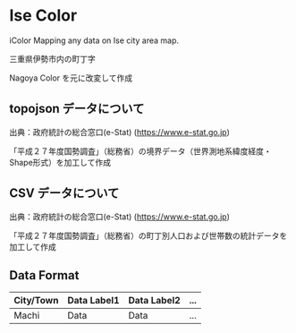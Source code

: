 Ise Color
====

iColor Mapping any data on Ise city area map.


三重県伊勢市内の町丁字

Nagoya Color を元に改変して作成


## topojson データについて

出典：政府統計の総合窓口(e-Stat) (https://www.e-stat.go.jp)

「平成２７年度国勢調査」（総務省）の境界データ（世界測地系緯度経度・Shape形式）を加工して作成

## CSV データについて

出典：政府統計の総合窓口(e-Stat) (https://www.e-stat.go.jp)

「平成２７年度国勢調査」（総務省）の町丁別人口および世帯数の統計データを加工して作成

## Data Format
| City/Town   | Data Label1 | Data Label2 | ... |
|-------------|-------------|-------------|-----|
| Machi       | Data        | Data        | ... |

